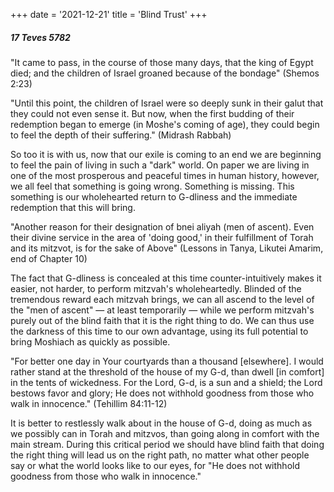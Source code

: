+++
date = '2021-12-21'
title = 'Blind Trust'
+++

##### 17 Teves 5782

"It came to pass, in the course of those many days, that the king of Egypt died; and the children of Israel groaned because of the bondage" (Shemos 2:23)

"Until this point, the children of Israel were so deeply sunk in their galut that they could not even sense it. But now, when the first budding of their redemption began to emerge (in Moshe's coming of age), they could begin to feel the depth of their suffering." (Midrash Rabbah)

So too it is with us, now that our exile is coming to an end we are beginning to feel the pain of living in such a "dark" world. On paper we are living in one of the most prosperous and peaceful times in human history, however, we all feel that something is going wrong. Something is missing. This something is our wholehearted return to G-dliness and the immediate redemption that this will bring.

"Another reason for their designation of bnei aliyah (men of ascent). Even their divine service in the area of 'doing good,' in their fulfillment of Torah and its mitzvot, is for the sake of Above" (Lessons in Tanya, Likutei Amarim, end of Chapter 10)

The fact that G-dliness is concealed at this time counter-intuitively makes it easier, not harder, to perform mitzvah's wholeheartedly. Blinded of the tremendous reward each mitzvah brings, we can all ascend to the level of the "men of ascent" — at least temporarily — while we perform mitzvah's purely out of the blind faith that it is the right thing to do. We can thus use the darkness of this time to our own advantage, using its full potential to bring Moshiach as quickly as possible.

"For better one day in Your courtyards than a thousand [elsewhere]. I would rather stand at the threshold of the house of my G-d, than dwell [in comfort] in the tents of wickedness. For the Lord, G-d, is a sun and a shield; the Lord bestows favor and glory; He does not withhold goodness from those who walk in innocence." (Tehillim 84:11-12)

It is better to restlessly walk about in the house of G-d, doing as much as we possibly can in Torah and mitzvos, than going along in comfort with the main stream. During this critical period we should have blind faith that doing the right thing will lead us on the right path, no matter what other people say or what the world looks like to our eyes, for "He does not withhold goodness from those who walk in innocence."
